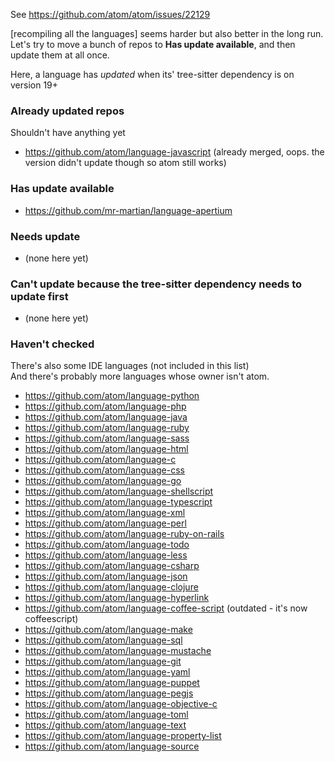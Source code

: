 See https://github.com/atom/atom/issues/22129

\[recompiling all the languages] seems harder but also better in the long run.<br>
Let's try to move a bunch of repos to __Has update available__, and then update them at all once.

Here, a language has _updated_ when its' tree-sitter dependency is on version 19+

### Already updated repos

Shouldn't have anything yet

- https://github.com/atom/language-javascript (already merged, oops. the version didn't update though so atom still works)

### Has update available

- https://github.com/mr-martian/language-apertium

### Needs update

- (none here yet)

### Can't update because the tree-sitter dependency needs to update first

- (none here yet)


### Haven't checked

There's also some IDE languages (not included in this list)<br>
And there's probably more languages whose owner isn't atom.

- https://github.com/atom/language-python
- https://github.com/atom/language-php
- https://github.com/atom/language-java
- https://github.com/atom/language-ruby
- https://github.com/atom/language-sass
- https://github.com/atom/language-html
- https://github.com/atom/language-c
- https://github.com/atom/language-css
- https://github.com/atom/language-go
- https://github.com/atom/language-shellscript
- https://github.com/atom/language-typescript
- https://github.com/atom/language-xml
- https://github.com/atom/language-perl
- https://github.com/atom/language-ruby-on-rails
- https://github.com/atom/language-todo
- https://github.com/atom/language-less
- https://github.com/atom/language-csharp
- https://github.com/atom/language-json
- https://github.com/atom/language-clojure
- https://github.com/atom/language-hyperlink
- https://github.com/atom/language-coffee-script (outdated - it's now coffeescript)
- https://github.com/atom/language-make
- https://github.com/atom/language-sql
- https://github.com/atom/language-mustache
- https://github.com/atom/language-git
- https://github.com/atom/language-yaml
- https://github.com/atom/language-puppet
- https://github.com/atom/language-pegjs
- https://github.com/atom/language-objective-c
- https://github.com/atom/language-toml
- https://github.com/atom/language-text
- https://github.com/atom/language-property-list
- https://github.com/atom/language-source
